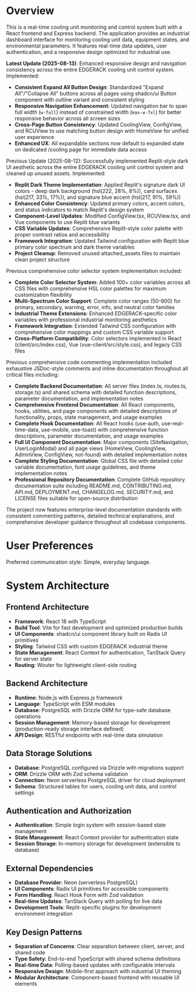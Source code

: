 # Overview

This is a real-time cooling unit monitoring and control system built with a React frontend and Express backend. The application provides an industrial dashboard interface for monitoring cooling unit data, equipment states, and environmental parameters. It features real-time data updates, user authentication, and a responsive design optimized for industrial use.

**Latest Update (2025-08-13)**: Enhanced responsive design and navigation consistency across the entire EDGERACK cooling unit control system. Implemented:

- **Consistent Expand All Button Design**: Standardized "Expand All"/"Collapse All" buttons across all pages using shadcn/ui Button component with outline variant and consistent styling
- **Responsive Navigation Enhancement**: Updated navigation bar to span full width (`w-full`) instead of constrained width (`max-w-7xl`) for better responsive behavior across all screen sizes
- **Cross-Page Button Consistency**: Updated CoolingView, ConfigView, and RCUView to use matching button design with HomeView for unified user experience
- **Enhanced UX**: All expandable sections now default to expanded state on dedicated /cooling page for immediate data access

Previous Update (2025-08-12): Successfully implemented Replit-style dark UI aesthetic across the entire EDGERACK cooling unit control system and cleaned up unused assets. Implemented:

- **Replit Dark Theme Implementation**: Applied Replit's signature dark UI colors - deep dark background (hsl(222, 28%, 8%)), card surfaces (hsl(217, 33%, 17%)), and signature blue accent (hsl(217, 91%, 59%))
- **Enhanced Color Consistency**: Updated primary colors, accent colors, and status indicators to match Replit's design system
- **Component-Level Updates**: Modified ConfigView.tsx, RCUView.tsx, and Vue components to use Replit blue variants
- **CSS Variable Updates**: Comprehensive Replit-style color palette with proper contrast ratios and accessibility
- **Framework Integration**: Updated Tailwind configuration with Replit blue primary color spectrum and dark theme variables
- **Project Cleanup**: Removed unused attached_assets files to maintain clean project structure

Previous comprehensive color selector system implementation included:

- **Complete Color Selector System**: Added 100+ color variables across all CSS files with comprehensive HSL color palettes for maximum customization flexibility
- **Multi-Spectrum Color Support**: Complete color ranges (50-900) for primary, secondary, warning, error, info, and neutral color families
- **Industrial Theme Extensions**: Enhanced EDGERACK-specific color variables with professional industrial monitoring aesthetics
- **Framework Integration**: Extended Tailwind CSS configuration with comprehensive color mappings and custom CSS variable support
- **Cross-Platform Compatibility**: Color selectors implemented in React (client/src/index.css), Vue (vue-client/src/style.css), and legacy CSS files

Previous comprehensive code commenting implementation included exhaustive JSDoc-style comments and inline documentation throughout all critical files including:

- **Complete Backend Documentation**: All server files (index.ts, routes.ts, storage.ts) and shared schema with detailed function descriptions, parameter documentation, and implementation notes
- **Comprehensive Frontend Documentation**: All React components, hooks, utilities, and page components with detailed descriptions of functionality, props, state management, and usage examples  
- **Complete Hook Documentation**: All React hooks (use-auth, use-real-time-data, use-mobile, use-toast) with comprehensive function descriptions, parameter documentation, and usage examples
- **Full UI Component Documentation**: Major components (SiteNavigation, UserLoginModal) and all page views (HomeView, CoolingView, AdminView, ConfigView, not-found) with detailed implementation notes
- **Complete Styling Documentation**: Global CSS file with detailed color variable documentation, font usage guidelines, and theme implementation notes
- **Professional Repository Documentation**: Complete GitHub repository documentation suite including README.md, CONTRIBUTING.md, API.md, DEPLOYMENT.md, CHANGELOG.md, SECURITY.md, and LICENSE files suitable for open-source distribution

The project now features enterprise-level documentation standards with consistent commenting patterns, detailed technical explanations, and comprehensive developer guidance throughout all codebase components.

# User Preferences

Preferred communication style: Simple, everyday language.

# System Architecture

## Frontend Architecture
- **Framework**: React 18 with TypeScript
- **Build Tool**: Vite for fast development and optimized production builds
- **UI Components**: shadcn/ui component library built on Radix UI primitives
- **Styling**: Tailwind CSS with custom EDGERACK industrial theme
- **State Management**: React Context for authentication, TanStack Query for server state
- **Routing**: Wouter for lightweight client-side routing

## Backend Architecture
- **Runtime**: Node.js with Express.js framework
- **Language**: TypeScript with ESM modules
- **Database**: PostgreSQL with Drizzle ORM for type-safe database operations
- **Session Management**: Memory-based storage for development (production-ready storage interface defined)
- **API Design**: RESTful endpoints with real-time data simulation

## Data Storage Solutions
- **Database**: PostgreSQL configured via Drizzle with migrations support
- **ORM**: Drizzle ORM with Zod schema validation
- **Connection**: Neon serverless PostgreSQL driver for cloud deployment
- **Schema**: Structured tables for users, cooling unit data, and control settings

## Authentication and Authorization
- **Authentication**: Simple login system with session-based state management
- **State Management**: React Context provider for authentication state
- **Session Storage**: In-memory storage for development (extensible to database)

## External Dependencies
- **Database Provider**: Neon (serverless PostgreSQL)
- **UI Components**: Radix UI primitives for accessible components
- **Form Handling**: React Hook Form with Zod validation
- **Real-time Updates**: TanStack Query with polling for live data
- **Development Tools**: Replit-specific plugins for development environment integration

## Key Design Patterns
- **Separation of Concerns**: Clear separation between client, server, and shared code
- **Type Safety**: End-to-end TypeScript with shared schema definitions
- **Real-time Data**: Polling-based updates with configurable intervals
- **Responsive Design**: Mobile-first approach with industrial UI theming
- **Modular Architecture**: Component-based frontend with reusable UI elements